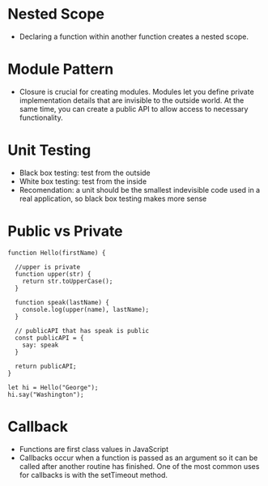 # Nested Scope
  - Declaring a function within another function creates a nested scope.

# Module Pattern
  - Closure is crucial for creating modules. Modules let you define private implementation details that are invisible to the outside world. At the same time, you can create a public API to allow access to necessary functionality.

# Unit Testing
  - Black box testing: test from the outside
  - White box testing: test from the inside 
  - Recomendation: a unit should be the smallest indevisible code used in a real application, so black box testing makes more sense

# Public vs Private
```
function Hello(firstName) {
  
  //upper is private
  function upper(str) {
    return str.toUpperCase();
  }

  function speak(lastName) {
    console.log(upper(name), lastName);   
  }
  
  // publicAPI that has speak is public
  const publicAPI = {
    say: speak
  }

  return publicAPI;
}

let hi = Hello("George");
hi.say("Washington");
```

# Callback
  - Functions are first class values in JavaScript
  - Callbacks occur when a function is passed as an argument so it can be called after another routine has finished. One of the most common uses for callbacks is with the setTimeout method.